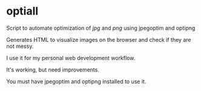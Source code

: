 # optiall

Script to automate optimization of *jpg* and *png* using jpegoptim and optipng
  
Generates HTML to visualize images on the browser and check if they are not messy.

I use it for my personal web development workflow.

It's working, but need improvements.

You must have jpegoptim and optipng installed to use it.


